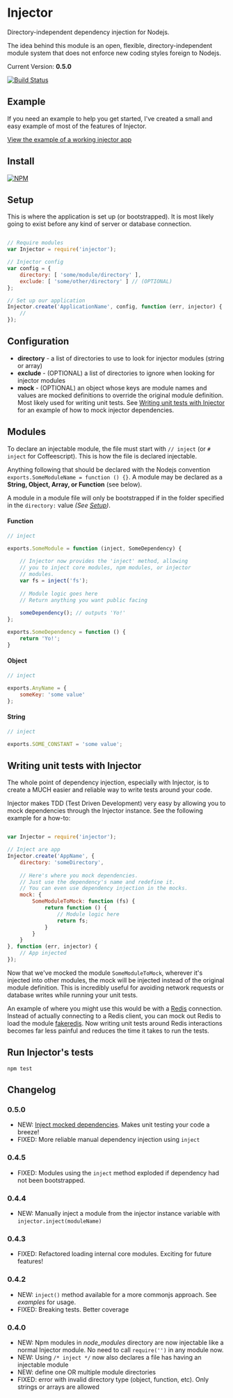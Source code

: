 # Injector

Directory-independent dependency injection for Nodejs.

The idea behind this module is an open, flexible, directory-independent module system that does not enforce new coding styles foreign to Nodejs.

Current Version: **0.5.0**

[![Build Status](https://travis-ci.org/scottcorgan/Injector.png)](https://travis-ci.org/scottcorgan/Injector)

## Example

If you need an example to help you get started, I've created a small and easy example of most of the features of Injector.

[View the example of a working injector app](https://github.com/scottcorgan/Injector/tree/master/example)

## Install

[![NPM](https://nodei.co/npm/injector.png)](https://nodei.co/npm/injector/)

## Setup

This is where the application is set up (or bootstrapped). It is most likely going to exist before any kind of server or database connection.

```javascript

// Require modules
var Injector = require('injector');

// Injector config
var config = {
    directory: [ 'some/module/directory' ],
    exclude: [ 'some/other/directory' ] // (OPTIONAL)
};

// Set up our application
Injector.create('ApplicationName', config, function (err, injector) {
    //
});
```

## Configuration

* **directory** - a list of directories to use to look for injector modules (string or array)
* **exclude** - (OPTIONAL) a list of directories to ignore when looking for injector modules
* **mock** - (OPTIONAL) an object whose keys are module names and values are mocked definitions to override the original module definition. Most likely used for writing unit tests. See [Writing unit tests with Injector](https://github.com/scottcorgan/Injector#writing-unit-tests-with-injector) for an example of how to mock injector dependencies.

## Modules

To declare an injectable module, the file must start with `// inject` (or ` # inject ` for Coffeescript). This is how the file is declared injectable.

Anything following that should be declared with the Nodejs convention `exports.SomeModuleName = function () {}`. A module may be declared as a **String, Object, Array, or Function** (see below).

A module in a module file will only be bootstrapped if in the folder specified in the ` directory: ` value *(See [Setup](https://github.com/scottcorgan/Injector/blob/master/README.md#setup))*.

#### Function

```javascript
// inject

exports.SomeModule = function (inject, SomeDependency) {
    
    // Injector now provides the 'inject' method, allowing
    // you to inject core modules, npm modules, or injector
    // modules.
    var fs = inject('fs');
    
    // Module logic goes here
    // Return anything you want public facing
    
    someDependency(); // outputs 'Yo!'
};

exports.SomeDependency = function () {
    return 'Yo!';
}
```

#### Object

```javascript
// inject

exports.AnyName = {
    someKey: 'some value'
};
```

#### String

```javascript
// inject

exports.SOME_CONSTANT = 'some value';
```

## Writing unit tests with **Injector**

The whole point of dependency injection, especially with Injector, is to create a MUCH easier and reliable way to write tests around your code.

Injector makes TDD (Test Driven Development) very easy by allowing you to mock dependencies through the Injector instance. See the following example for a how-to:

```javascript

var Injector = require('injector');

// Inject are app
Injector.create('AppName', {
    directory: 'someDirectory',
    
    // Here's where you mock dependencies.
    // Just use the dependency's name and redefine it.
    // You can even use dependency injection in the mocks.
    mock: {
        SomeModuleToMock: function (fs) {
            return function () {
                // Module logic here
                return fs;
            }
        }
    }
}, function (err, injector) {
    // App injected
});

```

Now that we've mocked the module ` SomeModuleToMock `, wherever it's injected into other modules, the mock will be injected instead of the original module definition. This is incredibly useful for avoiding network requests or database writes while running your unit tests.

An example of where you might use this would be with a [Redis](https://github.com/mranney/node_redis) connection. Instead of actually connecting to a Redis client, you can mock out Redis to load the module [fakeredis](https://github.com/hdachev/fakeredis). Now writing unit tests around Redis interactions becomes far less painful and reduces the time it takes to run the tests.

## Run **Injector's** tests

```
npm test
```

## Changelog

### 0.5.0
* NEW: [Inject mocked dependencies](https://github.com/scottcorgan/Injector#writing-unit-tests-with-injector). Makes unit testing your code a breeze!
* FIXED: More reliable manual dependency injection using ` inject `

### 0.4.5
* FIXED: Modules using the ` inject ` method exploded if dependency had not been bootstrapped.

### 0.4.4
* NEW: Manually inject a module from the injector instance variable with ` injector.inject(moduleName) `

### 0.4.3
* FIXED: Refactored loading internal core modules. Exciting for future features!

### 0.4.2
* NEW: ` inject() ` method available for a more commonjs approach. See *examples* for usage.
* FIXED: Breaking tests. Better coverage

### 0.4.0
* NEW: Npm modules in *node_modules* directory are now injectable like a normal Injector module. No need to call ` require('') ` in any module now.
* NEW: Using ` /* inject */ ` now also declares a file has having an injectable module
* NEW: define one OR multiple module directories
* FIXED: error with invalid directory type (object, function, etc). Only strings or arrays are allowed
